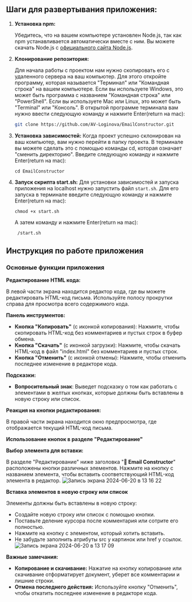 ## Шаги для развертывания приложения:

1. **Установка npm:**

   Убедитесь, что на вашем компьютере установлен Node.js, так как npm устанавливается автоматически вместе с ним. Вы можете скачать Node.js с [официального сайта Node.js](https://nodejs.org/).

2. **Клонирование репозитория:**

   Для начала работы с проектом нам нужно скопировать его с удаленного сервера на ваш компьютер. Для этого откройте программу, которая называется "Терминал" или "Командная строка" на вашем компьютере. Если вы используете Windows, это может быть программа с названием "Командная строка" или "PowerShell". Если вы используете Mac или Linux, это может быть "Terminal" или "Консоль".
    В открытой программе терминала вам нужно ввести следующую команду и нажмите Enter(return на mac):
   ```bash
   git clone https://github.com/AV-Loginova/EmailConstructor.git
   ```

3. **Установка зависимостей:**
  Когда проект успешно склонирован на ваш компьютер, вам нужно перейти в папку проекта. В терминале вы можете сделать это с помощью команды cd, которая означает "сменить директорию". Введите следующую команду и нажмите Enter(return на mac):
   ```
   cd EmailConstructor
   ```
4. **Запуск скрипта start.sh:**
   Для установки зависимостей и запуска приложения на localhost нужно запустить файл ```start.sh```. Для его запуска в терминале введите следующую команду и нажмите Enter(return на mac):
   ```
   chmod +x start.sh
   ```
   А затем команду и нажмите Enter(return на mac):
   ```
    /start.sh
   ```
## Инструкция по работе приложения


### Основные функции приложения

**Редактирование HTML кода:**

В левой части экрана находится редактор кода, где вы можете редактировать HTML-код письма. Используйте полосу прокрутки справа для просмотра всего содержимого кода.

**Панель инструментов:**

- **Кнопка "Копировать"** (с иконкой копирования): Нажмите, чтобы скопировать HTML-код без комментариев и пустых строк в буфер обмена.
- **Кнопка "Скачать"** (с иконкой загрузки): Нажмите, чтобы скачать HTML-код в файл "index.html" без комментариев и пустых строк.
- **Кнопка "Отменить"** (с иконкой отмены): Нажмите, чтобы отменить последнее изменение в редакторе кода.

**Подсказки:**

- **Вопросительный знак**: Выведет подсказку о том как работать с элементами в желтых кнопках, которые должны быть вставлены в новую строку или список.

**Реакция на кнопки редактирования:**

В правой части экрана находится окно предпросмотра, где отображается текущий HTML-код письма.

**Использование кнопок в разделе "Редактирование"**

**Выбор элемента для вставки:**

В разделе "Редактирование" ниже заголовка "**📧 Email Constructor**" расположены кнопки различных элементов. Нажмите на кнопку с названием элемента, чтобы вставить соответствующий HTML-код элемента в редактор.
![Запись экрана 2024-06-20 в 13 16 22](https://github.com/AV-Loginova/EmailConstructor/assets/129111624/0c6c57e3-22a6-4e1e-bb27-dc5d84956ab8)


**Вставка элементов в новую строку или список**

Элементы должны быть вставлены в новую строку:

- Создайте новую строку или список с помощью кнопки.
- Поставьте деление курсора после комментария <!-- Ссылки и картинки вставлять сюда --> или сотрите его полностью.
- Нажмите на кнопку с элементом, который хотить вставить.
- Не забудьте заполнить атрибуты src у картинок или href у ссылок.
![Запись экрана 2024-06-20 в 13 17 09](https://github.com/AV-Loginova/EmailConstructor/assets/129111624/98b66e04-b6f8-451b-a305-488e0f280758)

**Важные замечания:**

- **Копирование и скачивание:** Нажатие на кнопку копирование или скачивание отформатирует документ, уберет все комментарии и лишние строки.
- **Отмена последнего действия:** Используйте кнопку "Отменить", чтобы откатить последнее изменение в редакторе кода.

